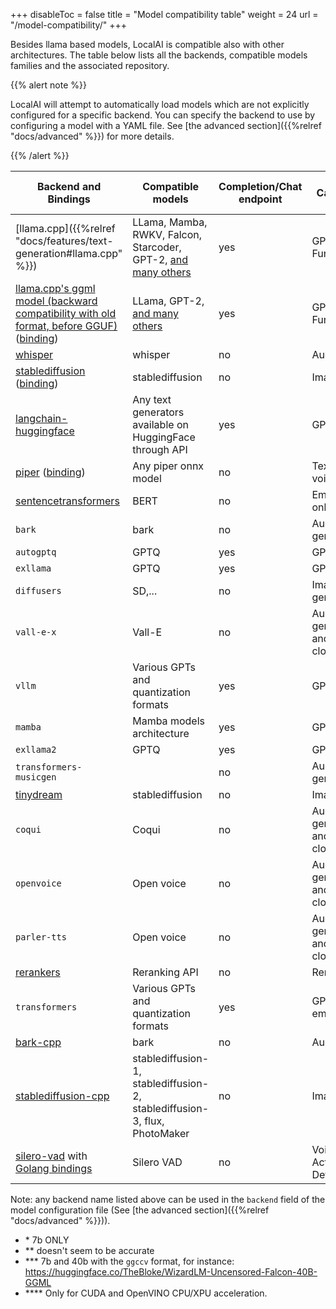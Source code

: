 
+++
disableToc = false
title = "Model compatibility table"
weight = 24
url = "/model-compatibility/"
+++

Besides llama based models, LocalAI is compatible also with other architectures. The table below lists all the backends, compatible models families and the associated repository.

{{% alert note %}}

LocalAI will attempt to automatically load models which are not explicitly configured for a specific backend. You can specify the backend to use by configuring a model with a YAML file. See [the advanced section]({{%relref "docs/advanced" %}}) for more details.

{{% /alert %}}

| Backend and Bindings                                                             | Compatible models     | Completion/Chat endpoint | Capability | Embeddings support                | Token stream support | Acceleration |
|----------------------------------------------------------------------------------|-----------------------|--------------------------|---------------------------|-----------------------------------|----------------------|--------------|
| [llama.cpp]({{%relref "docs/features/text-generation#llama.cpp" %}})        | LLama, Mamba, RWKV, Falcon, Starcoder, GPT-2, [and many others](https://github.com/ggerganov/llama.cpp?tab=readme-ov-file#description) | yes                      | GPT and Functions                        | yes** | yes                  | CUDA, openCL, cuBLAS, Metal |
| [llama.cpp's ggml model (backward compatibility with old format, before GGUF)](https://github.com/ggerganov/llama.cpp) ([binding](https://github.com/go-skynet/go-llama.cpp))  | LLama, GPT-2, [and many others](https://github.com/ggerganov/llama.cpp?tab=readme-ov-file#description) | yes                      | GPT and Functions                        | yes** | yes                  | CUDA, openCL, cuBLAS, Metal |
| [whisper](https://github.com/ggerganov/whisper.cpp)         | whisper               | no                       | Audio                 | no                                | no                   | N/A |
| [stablediffusion](https://github.com/EdVince/Stable-Diffusion-NCNN) ([binding](https://github.com/mudler/go-stable-diffusion))        | stablediffusion               | no                       | Image                 | no                                | no                   | N/A |
| [langchain-huggingface](https://github.com/tmc/langchaingo)                                                                    | Any text generators available on HuggingFace through API | yes                      | GPT                        | no                                | no                   | N/A |
| [piper](https://github.com/rhasspy/piper) ([binding](https://github.com/mudler/go-piper))                                                                     | Any piper onnx model | no                      | Text to voice                        | no                                | no                   | N/A |
| [sentencetransformers](https://github.com/UKPLab/sentence-transformers) | BERT                   | no                       | Embeddings only                  | yes                               | no                   | N/A |
| `bark`  | bark                   | no                       | Audio generation                  | no                               | no                   | yes |
| `autogptq` | GPTQ                   | yes                       | GPT                  | yes                               | no                   | N/A |
| `exllama`  | GPTQ                   | yes                       | GPT only                  | no                               | no                   | N/A |
| `diffusers`  | SD,...                   | no                       | Image generation    | no                               | no                   | N/A |
| `vall-e-x` | Vall-E    | no                       | Audio generation and Voice cloning    | no                               | no                   | CPU/CUDA |
| `vllm` | Various GPTs and quantization formats | yes                      | GPT             | no | no                  | CPU/CUDA |
| `mamba` | Mamba models architecture | yes                      | GPT             | no | no                  | CPU/CUDA |
| `exllama2`  | GPTQ                   | yes                       | GPT only                  | no                               | no                   | N/A |
| `transformers-musicgen`  |                    | no                       | Audio generation                | no                               | no                   | N/A |
| [tinydream](https://github.com/symisc/tiny-dream#tiny-dreaman-embedded-header-only-stable-diffusion-inference-c-librarypixlabiotiny-dream)         | stablediffusion               | no                       | Image                 | no                                | no                   | N/A |
| `coqui` | Coqui    | no                       | Audio generation and Voice cloning    | no                               | no                   | CPU/CUDA |
| `openvoice` | Open voice    | no                       | Audio generation and Voice cloning    | no                               | no                   | CPU/CUDA |
| `parler-tts` | Open voice    | no                       | Audio generation and Voice cloning    | no                               | no                   | CPU/CUDA |
| [rerankers](https://github.com/AnswerDotAI/rerankers) | Reranking API    | no                       | Reranking   | no                               | no                   | CPU/CUDA |
| `transformers` | Various GPTs and quantization formats | yes                      | GPT, embeddings            | yes | yes****                  | CPU/CUDA/XPU |
| [bark-cpp](https://github.com/PABannier/bark.cpp)        | bark               | no                       | Audio-Only                 | no                                | no                   | yes |
| [stablediffusion-cpp](https://github.com/leejet/stable-diffusion.cpp)         | stablediffusion-1, stablediffusion-2, stablediffusion-3, flux, PhotoMaker               | no                       | Image                 | no                                | no                   | N/A |
| [silero-vad](https://github.com/snakers4/silero-vad) with [Golang bindings](https://github.com/streamer45/silero-vad-go) | Silero VAD    | no                       | Voice Activity Detection    | no                               | no                   | CPU |

Note: any backend name listed above can be used in the `backend` field of the model configuration file (See [the advanced section]({{%relref "docs/advanced" %}})).

- \* 7b ONLY
- ** doesn't seem to be accurate
- *** 7b and 40b with the `ggccv` format, for instance: https://huggingface.co/TheBloke/WizardLM-Uncensored-Falcon-40B-GGML
- **** Only for CUDA and OpenVINO CPU/XPU acceleration.